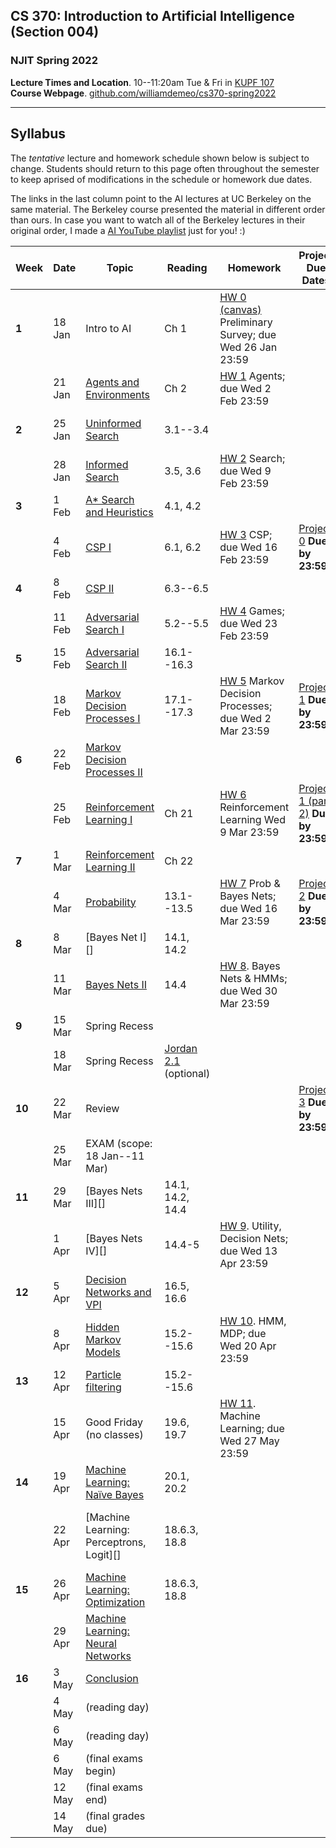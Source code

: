 ## CS 370: Introduction to Artificial Intelligence (Section 004)

### NJIT Spring 2022

**Lecture Times and Location**. 10--11:20am Tue & Fri in [KUPF 107][]  
**Course Webpage**. [github.com/williamdemeo/cs370-spring2022](https://github.com/williamdemeo/cs370-spring2022)

---

## Syllabus

The *tentative* lecture and homework schedule shown below is subject to change.  Students should return to this page often throughout the semester to keep aprised of modifications in the schedule or homework due dates.

The links in the last column point to the AI lectures at UC Berkeley on the same material.
The Berkeley course presented the material in different order than ours. In case you want to watch all of the Berkeley lectures in their original order, I made
a [AI YouTube playlist](https://youtube.com/playlist?list=PL5FJyaC2WsVndQJI9QtEhIMG2w8pYLN9u) just for you! :)

[Agents and Environments]: https://github.com/williamdemeo/cs370-spring2022/blob/master/lecture/CS370-Lec02-AgentsAndEnvironments.pptx
[Uninformed Search]: https://github.com/williamdemeo/cs370-spring2022/blob/master/lecture/CS370-Lec03-Search.pptx
[Informed Search]: https://github.com/williamdemeo/cs370-spring2022/blob/master/lecture/CS370-Lec04-InformedSearch.pptx
[A* Search and Heuristics]: https://github.com/williamdemeo/cs370-spring2022/blob/master/lecture/CS370-Lec05-AstarSearchAndHeuristics.pptx
[CSP I]: https://github.com/williamdemeo/cs370-spring2022/blob/master/lecture/CS370-Lec06-CSP-I.pptx 
[CSP II]: https://github.com/williamdemeo/cs370-spring2022/blob/master/lecture/CS370-Lec07-CSP-II.pptx
[Adversarial Search I]: https://github.com/williamdemeo/cs370-spring2022/blob/master/lecture/CS370-Lec08-AdversarialSearch-I.pptx
[Adversarial Search II]: https://github.com/williamdemeo/cs370-spring2022/blob/master/lecture/CS370-Lec09-AdversarialSearch-II.pptx
[Markov Decision Processes I]: https://github.com/williamdemeo/cs370-spring2022/blob/master/lecture/CS370-Lec10-MDP-I.pptx
[Markov Decision Processes II]: https://github.com/williamdemeo/cs370-spring2022/blob/master/lecture/CS370-Lec11-MDP-II.pptx
[Reinforcement Learning I]: https://github.com/williamdemeo/cs370-spring2022/blob/master/lecture/CS370-Lec12-RL-I.pptx
[Reinforcement Learning II]: https://github.com/williamdemeo/cs370-spring2022/blob/master/lecture/CS370-Lec13-RL-II.pptx
[Probability]: https://github.com/williamdemeo/cs370-spring2022/blob/master/lecture/CS370-Lec14-Probability.pptx
[Bayes Nets I]: https://github.com/williamdemeo/cs370-spring2022/blob/master/lecture/CS370-Lec15-BayesNets-I.pptx
[Bayes Nets II]: https://github.com/williamdemeo/cs370-spring2022/blob/master/lecture/CS370-Lec16-BayesNets-II.pptx


| **Week** | **Date** | **Topic**                         | **Reading**      | **Homework**                                               | **Project Due Dates**          | **UCB Videos**                  | **UCB Notes**  |
|----------|----------|-----------------------------------|------------------|------------------------------------------------------------|--------------------------------|---------------------------------|----------------|
| **1**    | 18 Jan   | Intro to AI                       | Ch 1             | [HW 0 (canvas)][] Preliminary Survey; due Wed 26 Jan 23:59 |                                | [Intro to AI (YouTube)][]       |                |
|          | 21 Jan   | [Agents and Environments][]       | Ch 2             | [HW 1][] Agents; due Wed 2 Feb 23:59                       |                                |                                 |                |
| **2**    | 25 Jan   | [Uninformed Search][]             | 3.1--3.4         |                                                            |                                | [Uninformed Search (YouTube)][] |                |
|          | 28 Jan   | [Informed Search][]               | 3.5, 3.6         | [HW 2][] Search; due Wed 9 Feb 23:59                       |                                | [Informed Search (YouTube)][]   |                |
| **3**    | 1 Feb    | [A* Search and Heuristics][]      | 4.1, 4.2         |                                                            |                                |                                 |                |
|          | 4 Feb    | [CSP I][]                         | 6.1, 6.2         | [HW 3][] CSP; due Wed 16 Feb 23:59                         | [Project 0][] **Due by 23:59** | [CSP I (YouTube)][]             | [Note 2][]     |
| **4**    | 8 Feb    | [CSP II][]                        | 6.3--6.5         |                                                            |                                | [CSP II (YouTube)][]            | [CSP applet][] |
|          | 11 Feb   | [Adversarial Search I][]          | 5.2--5.5         | [HW 4][] Games; due Wed 23 Feb 23:59                       |                                | [Game Trees I (YouTube)][]      | [Note 3][]     | 
| **5**    | 15 Feb   | [Adversarial Search II][]         | 16.1--16.3       |                                                            |                                | [Game Trees II (YouTube)][]     |                |
|          | 18 Feb   | [Markov Decision Processes I][]   | 17.1--17.3       | [HW 5][] Markov Decision Processes; due Wed 2 Mar 23:59    | [Project 1][] **Due by 23:59** | [MDP I (YouTube)][]             | [Note 4][]     |
| **6**    | 22 Feb   | [Markov Decision Processes II][]  |                  |                                                            |                                | [MDP II (YouTube)][]            |                |
|          | 25 Feb   | [Reinforcement Learning I][]      | Ch 21            | [HW 6][] Reinforcement Learning Wed 9 Mar 23:59           | [Project 1 (part 2)][] **Due by 23:59** | [RL I (YouTube)][]     | [Note 5][]     |
| **7**    | 1 Mar    | [Reinforcement Learning II][]     | Ch 22            |                                                            |                                | [RL II (YouTube)][]             |                |
|          | 4 Mar    | [Probability][]                   | 13.1--13.5       | [HW 7][] Prob & Bayes Nets; due Wed 16 Mar 23:59           | [Project 2][] **Due by 23:59** | [Probability (YouTube)][]       | [Note 6][]     |
| **8**    | 8 Mar    | [Bayes Net I][]                   | 14.1, 14.2       |                                                            |                                | [Bayes Nets (YouTube)][]        |                |
|          | 11 Mar   | [Bayes Nets II][]                 | 14.4             | [HW 8][]. Bayes Nets & HMMs; due Wed 30 Mar 23:59          |                                | [BN: inference (YouTube)][]     | |
| **9**    | 15 Mar   | Spring Recess                     |                  |                                                            |                                |                                 | |
|          | 18 Mar   | Spring Recess                     |  [Jordan 2.1][]  (optional) |                                                 |                                |                                 | |
| **10**   | 22 Mar   | Review                            |                  |                                                            | [Project 3][] **Due by 23:59** |                                 | |
|          | 25 Mar   | EXAM (scope: 18 Jan--11 Mar)      |                  |                                                            |                                |                                 | |
| **11**   | 29 Mar   | [Bayes Nets III][]                | 14.1, 14.2, 14.4 |                                                            |                                |                                 | |
|          | 1 Apr    | [Bayes Nets IV][]                 | 14.4-5           | [HW 9][]. Utility, Decision Nets; due Wed 13 Apr 23:59     |                                | [BN: sampling (YouTube)][]      | [Note 7][] |
| **12**   | 5 Apr    | [Decision Networks and VPI][]     | 16.5, 16.6       |                                                            |                                | [Decision Networks (YouTube)][] | |
|          | 8 Apr    | [Hidden Markov Models][]          | 15.2--15.6       | [HW 10][]. HMM, MDP; due Wed 20 Apr 23:59                  |                                | [HMM (YouTube)][]               | [Note 8][]   |
| **13**   | 12 Apr   | [Particle filtering][]            | 15.2--15.6       |                                                            |                                |                                 |              |
|          | 15 Apr   | Good Friday (no classes)          | 19.6, 19.7       | [HW 11][]. Machine Learning; due Wed 27 May 23:59          |                                |                                 |              |
| **14**   | 19 Apr   | [Machine Learning: Naïve Bayes][] | 20.1, 20.2       |                                                            |                                | [ML: Naive Bayes (YouTube)][]   |  [Note 9][]  |
|          | 22 Apr   | [Machine Learning: Perceptrons, Logit][] | 18.6.3, 18.8 |                                                         |                                | [ML: Perceptrons, Logit (YouTube)][] |         |
| **15**   | 26 Apr   | [Machine Learning: Optimization][] | 18.6.3, 18.8    |                                                            |                                |                                 | [Note 10][]  |
|          | 29 Apr   | [Machine Learning: Neural Networks][] |              |                                                            |                                |                                 |              |
| **16**   | 3 May    | [Conclusion][]                    |                  |                                                            |                                |                              |   |
|          | 4 May    | (reading day)                     |                  |                                                            |                                |                       |
|          | 6 May    | (reading day)                     |                  |                                                            |                                |                       |
|          | 6 May    | (final exams begin)               |                  |                                                            |                                |                       |
|          | 12 May   | (final exams end)                 |                  |                                                            |                                |                       |
|          | 14 May   | (final grades due)                |                  |                                                            |                                |                       |




[Jordan 2.1]: https://github.com/williamdemeo/cs370-spring2022/tree/master/notes/Chapter2.pdf
[Project 0]: https://github.com/williamdemeo/cs370-spring2022/tree/master/projects/Project0
[Project 1]: https://github.com/williamdemeo/cs370-spring2022/tree/master/projects/Project1
[Project 1 (part 2)]: https://github.com/williamdemeo/cs370-spring2022/tree/master/projects/Project1
[Project 2]: https://github.com/williamdemeo/cs370-spring2022/tree/master/projects/Project2
[Project 3]: https://github.com/williamdemeo/cs370-spring2022/tree/master/projects/Project3
[Project 4]: https://github.com/williamdemeo/cs370-spring2022/tree/master/projects/Project4
[KUPF 107]: https://goo.gl/maps/GjhP3cjrMAJSzVFt5
[HW 0 (canvas)]: https://njit.instructure.com/courses/22602/quizzes
[HW 1]: https://www.gradescope.com/courses/361553
[HW 2]: https://www.gradescope.com/courses/361553
[HW 3]: https://www.gradescope.com/courses/361553
[HW 4]: https://www.gradescope.com/courses/361553
[HW 5]: https://www.gradescope.com/courses/361553
[HW 6]: https://www.gradescope.com/courses/361553
[HW 7]: https://www.gradescope.com/courses/361553
[HW 8]: https://www.gradescope.com/courses/361553
[HW 9]: https://www.gradescope.com/courses/361553
[HW 10]: https://www.gradescope.com/courses/361553
[HW 11]: https://www.gradescope.com/courses/361553



<!-- |          | 18 Feb   | Inference, Theorem Proving, DPLL | Ch 7             | [HW 5][] First-order logic; due Wed 2 Mar 23:59            | **Project 1 Due by 23:59** |                       | -->
<!-- | **6**    | 22 Feb   | First order logic I              | 8.1--8.4         |                                                              |                       |                       | -->
<!-- |          | 25 Feb   | FOL II and Probability           | 9.1--9.4         | [HW 6][] Prob & Bayes Nets; due Fri 11 Mar 23:59           | **Project 1 (part2) Due by 23:59** | [Probability][]       | -->
<!-- | **7**    | 1 Mar    | Probability & Bayes Nets         | Ch 12            |                                                              |                       |                       | -->
<!-- |          | 4 Mar    | EXAM (scope: 18 Jan--25 Feb)     |                  | [HW 7][]. Bayes Nets & HMMs; due Wed 30 Mar 23:59          |                       | [Bayes Nets][]        | -->
<!-- | **8**    | 8 Mar    | Bayes Nets (BN)                  | 13.1--13.3       |                                                              |                       |                       | -->
<!-- |          | 11 Mar   | BN: independence                 | 13.4             |                                                              |                       | [BN: independence][]  | -->
<!-- | **9**    | 15 Mar   | Spring Recess                    |                  |                                                              |                       |                       | -->
<!-- |          | 18 Mar   | Spring Recess                    |                  |                                                              |                       | [BN: inference][]     | -->
<!-- | **10**   | 22 Mar   | BN: inference, sampling          | 14.1--14.3       |                                                              |                       | [BN: sampling][]      | -->
<!-- |          | 25 Mar   | HMM, DBN                         | 14.4, 14.5       |                                                              |                       | [HMM][]               | -->
<!-- | **11**   | 29 Mar   | Prob Prog (time permitting)      | Ch 15            |                                                              |                       | [HMM Apps][]          | -->
<!-- |          | 1 Apr    | Decision Theory                  | 16.1--16.3       | [HW 8][]. Utility Theory & HMMs; due Wed 13 Apr 23:59      |                       | [Decision Networks][] | -->
<!-- | **12**   | 5 Apr    | Decision Networks                | 16.5--16.7       |                                                              |                       | [MDP I][]             | -->
<!-- |          | 8 Apr    | Markov Decision Procs            | 17.1, 17.2       | [HW 9][]. MDPs; due Wed 20 Apr 23:59                       |                       | [MDP II][]            | -->
<!-- | **13**   | 12 Apr   | ML: Naive Bayes                  | 19.1--19.4       |                                                              |                       | [ML: Naive Bayes][]   | -->
<!-- |          | 15 Apr   | Good Friday (no classes)         | 19.6, 19.7       | [HW 10][]. Machine Learning; due Wed 27 May 23:59          |                       | [ML: Decision Trees][] | -->
<!-- | **14**   | 19 Apr   | ML: Neural Nets                  | 19.9, 20.1, 20.2 |                                                              |                       | [ML: Neural Nets][]   | -->
<!-- |          | 22 Apr   | Deep Learning                    | 21.1--21.4       | [HW 11][]. Reinforcement Learning; due Wed 4 May             |                       | [RL I][]              | -->
<!-- | **15**   | 26 Apr   | Deep & Reinforcement Learning    | 21.5--21.7       |                                                              |                       | [RL II][]             | -->
<!-- |          | 29 Apr   | Reinforcement Learning           | 22.1--22.4       |                                                              |                       | [Robotics][]          | -->
<!-- | **16**   | 3 May    | Review (last class)              |                  |                                                              |                       |                       | -->
<!-- |          | 4 May    | (reading day)                    |                  |                                                              |                       |                       | -->
<!-- |          | 6 May    | (reading day)                    |                  |                                                              |                       |                       | -->
<!-- |          | 6 May    | (final exams begin)              |                  |                                                              |                       |                       | -->
<!-- |          | 12 May   | (final exams end)                |                  |                                                              |                       |                       | -->
<!-- |          | 14 May   | (final grades due)               |                  |                                                              |                       |                       | -->







[Intro to AI (YouTube)]: https://www.youtube.com/watch?v=16Dir4QqCUg
[Uninformed Search (YouTube)]: https://youtu.be/-Xx0QSFYfIQ
[Informed Search (YouTube)]: https://youtu.be/Mlwrx7hbKPs
[CSP I (YouTube)]: https://youtu.be/81z2ANjQcH4
[CSP II (YouTube)]: https://youtu.be/_DXf6oaknHw
[Game Trees I (YouTube)]: https://youtu.be/v6RgZBjc8og
[Game Trees II (YouTube)]: https://youtu.be/n3A29GEzC6g
[MDP I (YouTube)]: https://youtu.be/4LW3H_Jinr4
[MDP II (YouTube)]: https://youtu.be/ZToWj64rxvQ
[RL I (YouTube)]: https://youtu.be/TiXS7vROBEg
[RL II (YouTube)]: https://youtu.be/XafrqwHfBKE
[Probability (YouTube)]: https://youtu.be/sMNbLXsvRig
[Bayes Nets (YouTube)]: https://youtu.be/T4l6ltMMcec
[BN: independence (YouTube)]: https://youtu.be/FUnOdyZZAaE
[BN: inference (YouTube)]: https://youtu.be/A1hYXGAUdmU
[BN: sampling (YouTube)]: https://youtu.be/kGngCS-1kjU
[Decision Networks (YouTube)]: https://youtu.be/19sr7yKV56I
[HMM (YouTube)]: https://youtu.be/eCZLhZu_U1I
[HMM Apps (YouTube)]: https://youtu.be/pNam9hbwg4g
[ML: Naive Bayes (YouTube)]: https://youtu.be/1nOb0vwWkAE
[ML: Neural Nets (YouTube)]: https://youtu.be/LERtLI2h_nQ
[ML: Perceptrons and Logit (YouTube)]: https://www.youtube.com/watch?v=UNr9gHyOnWA
[ML: Decision Trees (YouTube)]: https://youtu.be/svW3I0cqfpw
[Robotics (YouTube)]: https://youtu.be/MxS1aYvYNNc

[Agents and Environments]: https://github.com/williamdemeo/cs370-spring2022/blob/master/lecture/CS370-Lec02-AgentsAndEnvironments.pptx
[Search]: https://github.com/williamdemeo/cs370-spring2022/blob/master/lecture/CS370-Lec03-Search.pptx
[Informed Search]: https://github.com/williamdemeo/cs370-spring2022/blob/master/lecture/CS370-Lec04-InformedSearch.pptx
[A* Search and Heuristics]: https://github.com/williamdemeo/cs370-spring2022/blob/master/lecture/CS370-Lec05-AstarSearchAndHeuristics.pptx
[CSP I]: https://github.com/williamdemeo/cs370-spring2022/blob/master/lecture/CS370-Lec06-CSP-I.pptx 
[CSP II]: https://github.com/williamdemeo/cs370-spring2022/blob/master/lecture/CS370-Lec07-CSP-II.pptx
[Adversarial Search I]: https://github.com/williamdemeo/cs370-spring2022/blob/master/lecture/CS370-Lec08-AdversarialSearch-I.pptx
[Adversarial Search II]: https://github.com/williamdemeo/cs370-spring2022/blob/master/lecture/CS370-Lec09-AdversarialSearch-II.pptx
[Markov Decision Processes I]: https://github.com/williamdemeo/cs370-spring2022/blob/master/lecture/CS370-Lec10-MDP-I.pptx
[Markov Decision Processes II]: https://github.com/williamdemeo/cs370-spring2022/blob/master/lecture/CS370-Lec11-MDP-II.pptx
[Reinforcement Learning I]: https://github.com/williamdemeo/cs370-spring2022/blob/master/lecture/CS370-Lec12-RL-I.pptx
[Reinforcement Learning II]: https://github.com/williamdemeo/cs370-spring2022/blob/master/lecture/CS370-Lec13-RL-II.pptx
[Probability]: https://github.com/williamdemeo/cs370-spring2022/blob/master/lecture/CS370-Lec14-Probability.pptx
[Bayes Nets I]: https://github.com/williamdemeo/cs370-spring2022/blob/master/lecture/CS370-Lec15-BayesNets-I.pptx
[Bayes Nets II]: https://github.com/williamdemeo/cs370-spring2022/blob/master/lecture/CS370-Lec16-BayesNets-II.pptx

[Decision Networks and VPI]: https://github.com/williamdemeo/cs370-spring2022/blob/master/lecture/
[Hidden Markov Models]: https://github.com/williamdemeo/cs370-spring2022/blob/master/lecture/
[Particle filtering]: https://github.com/williamdemeo/cs370-spring2022/blob/master/lecture/
[Machine Learning: Naïve Bayes]: https://github.com/williamdemeo/cs370-spring2022/blob/master/lecture/
[Machine Learning: Perceptrons and Logistic Regression]: https://github.com/williamdemeo/cs370-spring2022/blob/master/lecture/
[Machine Learning: Optimization]: https://github.com/williamdemeo/cs370-spring2022/blob/master/lecture/
[Machine Learning: Neural Networks]: https://github.com/williamdemeo/cs370-spring2022/blob/master/lecture/
[Advanced Applications: Games and Robotics]: https://www.dropbox.com/s/9rps3i3ad3noljn/fa21-lec24--games-and-robotics.pptx?dl=0
[Conclusion]: https://github.com/williamdemeo/cs370-spring2022/blob/master/lecture/

[Note 1]: https://inst.eecs.berkeley.edu/~cs188/fa21/assets/notes/fa20-note01.pdf
[Note 2]: https://inst.eecs.berkeley.edu/~cs188/fa21/assets/notes/note02.pdf">
<!-- [Note 2]: https://inst.eecs.berkeley.edu/~cs188/fa21/assets/notes/fa20-note02.pdf -->
[Note 3]: https://inst.eecs.berkeley.edu/~cs188/fa21/assets/notes/fa20-note03.pdf
[Note 4]: https://inst.eecs.berkeley.edu/~cs188/fa21/assets/notes/fa20-note04.pdf
[Note 5]: https://inst.eecs.berkeley.edu/~cs188/fa21/assets/notes/fa20-note05.pdf
[Note 6]: https://inst.eecs.berkeley.edu/~cs188/fa21/assets/notes/fa20-note06.pdf
[Note 7]: https://inst.eecs.berkeley.edu/~cs188/fa21/assets/notes/fa20-note07.pdf
[Note 8]: https://inst.eecs.berkeley.edu/~cs188/fa21/assets/notes/fa20-note08.pdf
[Note 9]: https://inst.eecs.berkeley.edu/~cs188/fa21/assets/notes/fa20-note09.pdf
[Note 10]: https://inst.eecs.berkeley.edu/~cs188/fa21/assets/notes/fa20-note10.pdf

[CSP applet]: https://inst.eecs.berkeley.edu/~cs188/fa21/assets/demos/csp/csp_demos.html
